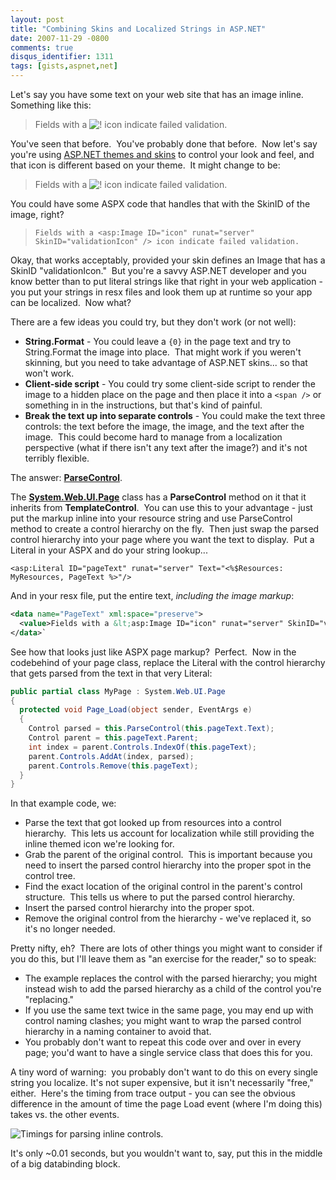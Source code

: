 ```yaml
---
layout: post
title: "Combining Skins and Localized Strings in ASP.NET"
date: 2007-11-29 -0800
comments: true
disqus_identifier: 1311
tags: [gists,aspnet,net]
---
```

Let's say you have some text on your web site that has an image inline. 
Something like this:

> Fields with a
> ![!](https://hyqi8g.dm2302.livefilestore.com/y2pYX9r-C6QcTP2JxGEhAiAPXlhRmUahxPXP_HRDzGZiHSHg6cELVsUJW07OjT87qt5Cg1cKH2l5UFP0rquoyeXqAUH7oJCP6teFusfbzYI-Fw/20071129failedvalidation1.gif?psid=1) icon
> indicate failed validation.

You've seen that before.  You've probably done that before.  Now let's
say you're using [ASP.NET themes and
skins](http://msdn2.microsoft.com/en-us/library/ykzx33wh.aspx) to
control your look and feel, and that icon is different based on your
theme.  It might change to be:

> Fields with a
> ![!](https://hyqi8g.dm2303.livefilestore.com/y2pvF7UGvuAa3auXTODXnsESeBHpbApV1A9FNv9i81Lyloa9KCjCu-VGAE9uScDQpSpG-tZiDFQL1nyL0Wl70CCJvxLOWWer1sUQDEzY6lRdI8/20071129failedvalidation2.gif?psid=1) icon
> indicate failed validation.

You could have some ASPX code that handles that with the SkinID of the
image, right?

> `Fields with a <asp:Image ID="icon" runat="server" SkinID="validationIcon" /> icon indicate failed validation.`

Okay, that works acceptably, provided your skin defines an Image that
has a SkinID "validationIcon."  But you're a savvy ASP.NET developer and
you know better than to put literal strings like that right in your web
application - you put your strings in resx files and look them up at
runtime so your app can be localized.  Now what?

There are a few ideas you could try, but they don't work (or not well):

-   **String.Format** - You could leave a `{0}` in the page text and try
    to String.Format the image into place.  That might work if you
    weren't skinning, but you need to take advantage of ASP.NET skins...
    so that won't work.
-   **Client-side script** - You could try some client-side script to
    render the image to a hidden place on the page and then place it
    into a `<span />` or something in in the instructions, but that's
    kind of painful.
-   **Break the text up into separate controls** - You could make the
    text three controls: the text before the image, the image, and the
    text after the image.  This could become hard to manage from a
    localization perspective (what if there isn't any text after the
    image?) and it's not terribly flexible.

The answer:
**[ParseControl](http://msdn2.microsoft.com/en-us/library/kz3ffe28.aspx)**.

The
**[System.Web.UI.Page](http://msdn2.microsoft.com/En-US/library/system.web.ui.page.aspx)**
class has a **ParseControl** method on it that it inherits from
**TemplateControl**.  You can use this to your advantage - just put the
markup inline into your resource string and use ParseControl method to
create a control hierarchy on the fly.  Then just swap the parsed
control hierarchy into your page where you want the text to display. 
Put a Literal in your ASPX and do your string lookup...

`<asp:Literal ID="pageText" runat="server" Text="<%$Resources: MyResources, PageText %>"/>`

And in your resx file, put the entire text, *including the image
markup*:

```xml
<data name="PageText" xml:space="preserve">
  <value>Fields with a &lt;asp:Image ID="icon" runat="server" SkinID="validationIcon" /&gt; indicate failed validation.</value>
</data>`
```

See how that looks just like ASPX page markup?  Perfect.  Now in the
codebehind of your page class, replace the Literal with the control
hierarchy that gets parsed from the text in that very Literal:

```csharp
public partial class MyPage : System.Web.UI.Page
{
  protected void Page_Load(object sender, EventArgs e)
  {
    Control parsed = this.ParseControl(this.pageText.Text);
    Control parent = this.pageText.Parent;
    int index = parent.Controls.IndexOf(this.pageText);
    parent.Controls.AddAt(index, parsed);
    parent.Controls.Remove(this.pageText);
  }
}
```

In that example code, we:

-   Parse the text that got looked up from resources into a control
    hierarchy.  This lets us account for localization while still
    providing the inline themed icon we're looking for.
-   Grab the parent of the original control.  This is important because
    you need to insert the parsed control hierarchy into the proper spot
    in the control tree.
-   Find the exact location of the original control in the parent's
    control structure.  This tells us where to put the parsed control
    hierarchy.
-   Insert the parsed control hierarchy into the proper spot.
-   Remove the original control from the hierarchy - we've replaced it,
    so it's no longer needed.

Pretty nifty, eh?  There are lots of other things you might want to
consider if you do this, but I'll leave them as "an exercise for the
reader," so to speak:

-   The example replaces the control with the parsed hierarchy; you
    might instead wish to add the parsed hierarchy as a child of the
    control you're "replacing."
-   If you use the same text twice in the same page, you may end up with
    control naming clashes; you might want to wrap the parsed control
    hierarchy in a naming container to avoid that.
-   You probably don't want to repeat this code over and over in every
    page; you'd want to have a single service class that does this for
    you.

A tiny word of warning:  you probably don't want to do this on every
single string you localize. It's not super expensive, but it isn't
necessarily "free," either.  Here's the timing from trace output - you
can see the obvious difference in the amount of time the page Load event
(where I'm doing this) takes vs. the other events.

![Timings for parsing inline
controls.](https://hyqi8g.dm2302.livefilestore.com/y2p3UTr5wlVeq5q325o1nho1-F2-1vHHJSPUdL7KWmIJjiAQtjY6OIAj1se1t4GK_cykZAR6T-ugidZwRa0nLB3qOquVuLCVdQCwZmIyGv7Gu8/20071129parsetimings.gif?psid=1)

It's only ~0.01 seconds, but you wouldn't want to, say, put this in the
middle of a big databinding block.

